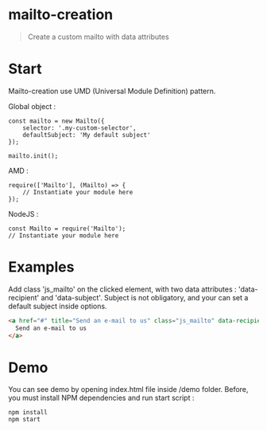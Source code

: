 # mailto-creation

> Create a custom mailto with data attributes

# Start

Mailto-creation use UMD (Universal Module Definition) pattern.

Global object :
```
const mailto = new Mailto({
    selector: '.my-custom-selector',
    defaultSubject: 'My default subject'
});

mailto.init();
```

AMD :
```
require(['Mailto'], (Mailto) => {
    // Instantiate your module here
});
```

NodeJS :
```
const Mailto = require('Mailto');
// Instantiate your module here
```

# Examples

Add class 'js_mailto' on the clicked element, with two data attributes : 'data-recipient' and 'data-subject'.
Subject is not obligatory, and your can set a default subject inside options.

```html
<a href="#" title="Send an e-mail to us" class="js_mailto" data-recipient="john@mailto-creation.fr" data-subject="Contact from website">
  Send an e-mail to us
</a>
```

# Demo

You can see demo by opening index.html file inside /demo folder.
Before, you must install NPM dependencies and run start script :

```
npm install
npm start
```

